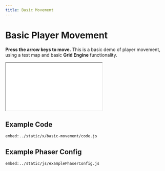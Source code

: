 ```yaml
---
title: Basic Movement
---
```


# Basic Player Movement

**Press the arrow keys to move.** This is a basic demo of player movement, using a test map and basic **Grid Engine** functionality.

<iframe src="../../x/basic-movement"></iframe>

## Example Code

`embed:../static/x/basic-movement/code.js`

## Example Phaser Config

`embed:../static/js/examplePhaserConfig.js`
